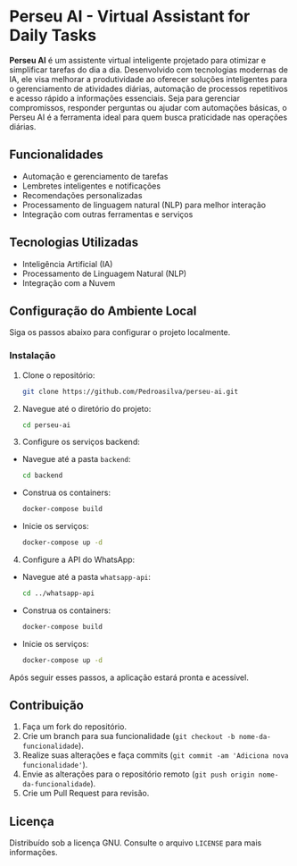 # Perseu AI - Virtual Assistant for Daily Tasks

**Perseu AI** é um assistente virtual inteligente projetado para otimizar e simplificar tarefas do dia a dia. Desenvolvido com tecnologias modernas de IA, ele visa melhorar a produtividade ao oferecer soluções inteligentes para o gerenciamento de atividades diárias, automação de processos repetitivos e acesso rápido a informações essenciais. Seja para gerenciar compromissos, responder perguntas ou ajudar com automações básicas, o Perseu AI é a ferramenta ideal para quem busca praticidade nas operações diárias.

## Funcionalidades

- Automação e gerenciamento de tarefas
- Lembretes inteligentes e notificações
- Recomendações personalizadas
- Processamento de linguagem natural (NLP) para melhor interação
- Integração com outras ferramentas e serviços

## Tecnologias Utilizadas

- Inteligência Artificial (IA)
- Processamento de Linguagem Natural (NLP)
- Integração com a Nuvem

## Configuração do Ambiente Local

Siga os passos abaixo para configurar o projeto localmente.

### Instalação

1. Clone o repositório:
   ```bash
   git clone https://github.com/Pedroasilva/perseu-ai.git
   ```

2. Navegue até o diretório do projeto:
   ```bash
   cd perseu-ai
   ```

3. Configure os serviços backend:
- Navegue até a pasta `backend`:
  ```bash
  cd backend
  ```
- Construa os containers:
  ```bash
  docker-compose build
  ```
- Inicie os serviços:
  ```bash
  docker-compose up -d
     ```

4. Configure a API do WhatsApp:
- Navegue até a pasta `whatsapp-api`:
  ```bash
  cd ../whatsapp-api
  ```
- Construa os containers:
  ```bash
  docker-compose build
  ```
- Inicie os serviços:
  ```bash
  docker-compose up -d
     ```

Após seguir esses passos, a aplicação estará pronta e acessível.

## Contribuição

1. Faça um fork do repositório.
2. Crie um branch para sua funcionalidade (`git checkout -b nome-da-funcionalidade`).
3. Realize suas alterações e faça commits (`git commit -am 'Adiciona nova funcionalidade'`).
4. Envie as alterações para o repositório remoto (`git push origin nome-da-funcionalidade`).
5. Crie um Pull Request para revisão.

## Licença

Distribuído sob a licença GNU. Consulte o arquivo `LICENSE` para mais informações.